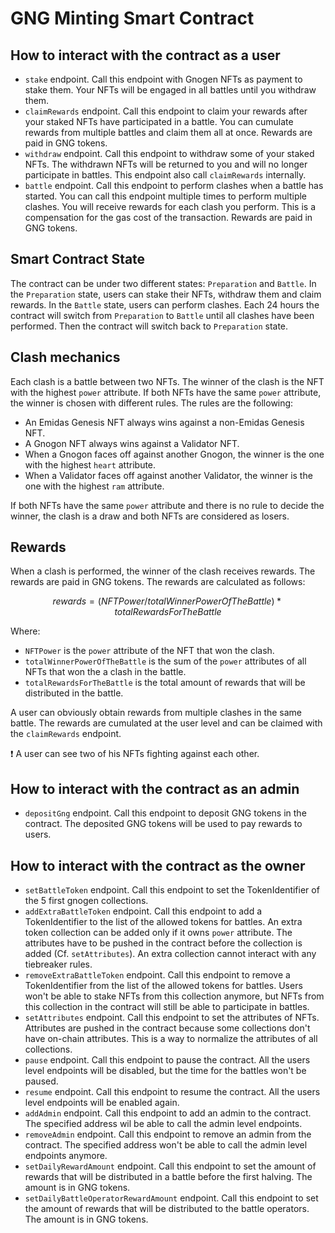 # GNG Minting Smart Contract

## How to interact with the contract as a user

- `stake` endpoint. Call this endpoint with Gnogen NFTs as payment to stake them. Your NFTs will be engaged in all battles until you withdraw them.
- `claimRewards` endpoint. Call this endpoint to claim your rewards after your staked NFTs have participated in a battle. You can cumulate rewards from multiple battles and claim them all at once. Rewards are paid in GNG tokens.
- `withdraw` endpoint. Call this endpoint to withdraw some of your staked NFTs. The withdrawn NFTs will be returned to you and will no longer participate in battles. This endpoint also call `claimRewards` internally.
- `battle` endpoint. Call this endpoint to perform clashes when a battle has started. You can call this endpoint multiple times to perform multiple clashes. You will receive rewards for each clash you perform. This is a compensation for the gas cost of the transaction. Rewards are paid in GNG tokens.

## Smart Contract State

The contract can be under two different states: `Preparation` and `Battle`. In the `Preparation` state, users can stake their NFTs, withdraw them and claim rewards. In the `Battle` state, users can perform clashes. Each 24 hours the contract will switch from `Preparation` to `Battle` until all clashes have been performed. Then the contract will switch back to `Preparation` state.

## Clash mechanics

Each clash is a battle between two NFTs. The winner of the clash is the NFT with the highest `power` attribute. If both NFTs have the same `power` attribute, the winner is chosen with different rules. The rules are the following:

- An Emidas Genesis NFT always wins against a non-Emidas Genesis NFT.
- A Gnogon NFT always wins against a Validator NFT.
- When a Gnogon faces off against another Gnogon, the winner is the one with the highest `heart` attribute.
- When a Validator faces off against another Validator, the winner is the one with the highest `ram` attribute.

If both NFTs have the same `power` attribute and there is no rule to decide the winner, the clash is a draw and both NFTs are considered as losers.

## Rewards

When a clash is performed, the winner of the clash receives rewards. The rewards are paid in GNG tokens. The rewards are calculated as follows:

$$rewards = (NFTPower / totalWinnerPowerOfTheBattle) * totalRewardsForTheBattle$$

Where:

- `NFTPower` is the `power` attribute of the NFT that won the clash.
- `totalWinnerPowerOfTheBattle` is the sum of the `power` attributes of all NFTs that won the a clash in the battle.
- `totalRewardsForTheBattle` is the total amount of rewards that will be distributed in the battle.

A user can obviously obtain rewards from multiple clashes in the same battle. The rewards are cumulated at the user level and can be claimed with the `claimRewards` endpoint.

❗️ A user can see two of his NFTs fighting against each other.

## How to interact with the contract as an admin

- `depositGng` endpoint. Call this endpoint to deposit GNG tokens in the contract. The deposited GNG tokens will be used to pay rewards to users.

## How to interact with the contract as the owner

- `setBattleToken` endpoint. Call this endpoint to set the TokenIdentifier of the 5 first gnogen collections.
- `addExtraBattleToken` endpoint. Call this endpoint to add a TokenIdentifier to the list of the allowed tokens for battles. An extra token collection can be added only if it owns `power` attribute. The attributes have to be pushed in the contract before the collection is added (Cf. `setAttributes`). An extra collection cannot interact with any tiebreaker rules.
- `removeExtraBattleToken` endpoint. Call this endpoint to remove a TokenIdentifier from the list of the allowed tokens for battles. Users won't be able to stake NFTs from this collection anymore, but NFTs from this collection in the contract will still be able to participate in battles.
- `setAttributes` endpoint. Call this endpoint to set the attributes of NFTs. Attributes are pushed in the contract because some collections don't have on-chain attributes. This is a way to normalize the attributes of all collections.
- `pause` endpoint. Call this endpoint to pause the contract. All the users level endpoints will be disabled, but the time for the battles won't be paused.
- `resume` endpoint. Call this endpoint to resume the contract. All the users level endpoints will be enabled again.
- `addAdmin` endpoint. Call this endpoint to add an admin to the contract. The specified address wil be able to call the admin level endpoints.
- `removeAdmin` endpoint. Call this endpoint to remove an admin from the contract. The specified address won't be able to call the admin level endpoints anymore.
- `setDailyRewardAmount` endpoint. Call this endpoint to set the amount of rewards that will be distributed in a battle before the first halving. The amount is in GNG tokens.
- `setDailyBattleOperatorRewardAmount` endpoint. Call this endpoint to set the amount of rewards that will be distributed to the battle operators. The amount is in GNG tokens.
